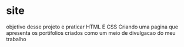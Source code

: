 # site
objetivo desse projeto e praticar HTML E CSS Criando uma pagina que apresenta os portifolios criados como um meio de divulgacao do meu trabalho 
